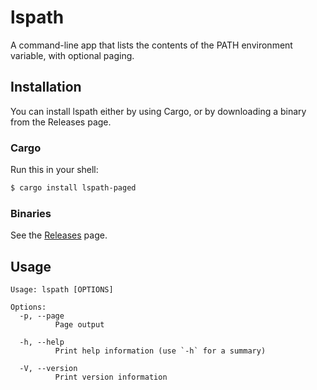 # lspath

A command-line app that lists the contents of the PATH environment variable, with optional paging.

## Installation

You can install lspath either by using Cargo, or by downloading a binary from the Releases page.

### Cargo

Run this in your shell:

```sh
$ cargo install lspath-paged
```

### Binaries

See the [Releases](https://github.com/clementi/lspath/releases) page.

## Usage

```
Usage: lspath [OPTIONS]

Options:
  -p, --page
          Page output

  -h, --help
          Print help information (use `-h` for a summary)

  -V, --version
          Print version information
```
